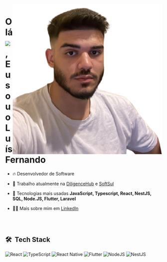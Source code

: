 <img align="right" height="480em" src="https://github.com/luis-toledo/luis-toledo/blob/f128e502c13040f6ca69a41376f6f679ce76b0e8/profile.png"/>
<h1 align="left">Olá <img src="https://raw.githubusercontent.com/kaueMarques/kaueMarques/master/hi.gif" height="30px">, Eu sou o Luís Fernando</h1>

- 🔥 Desenvolvedor de Software

- 🔭 Trabalho atualmente na [DiligenceHub](https://www.diligencehub.com.br/) e [SoftSul](https://www.linkedin.com/in/softsulsistemas/?originalSubdomain=br) 

- 💬 Tecnologias mais usadas **JavaScript, Typescript, React, NestJS, SQL, Node.JS, Flutter, Laravel**

- 👨‍💻 Mais sobre mim em [LinkedIn](https://www.linkedin.com/in/luisfernandotoledo/)


<br><br>

## 🛠 &nbsp;Tech Stack

![React](https://img.shields.io/badge/React-20232A?style=for-the-badge&logo=react&logoColor=61DAFB) ![TypeScript](https://img.shields.io/badge/TypeScript-007ACC?style=for-the-badge&logo=typescript&logoColor=white) ![React Native](https://img.shields.io/badge/react_native-%2320232a.svg?style=for-the-badge&logo=react&logoColor=%2361DAFB) ![Flutter](https://img.shields.io/badge/Flutter-007ACC?style=for-the-badge&logo=flutter&logoColor=white) ![NodeJS](https://img.shields.io/badge/Node.js-339933?style=for-the-badge&logo=nodedotjs&logoColor=white) ![NestJS](https://img.shields.io/badge/nestjs-%23E0234E.svg?style=for-the-badge&logo=nestjs&logoColor=white) 
